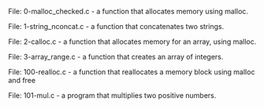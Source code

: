 File: 0-malloc_checked.c - a function that allocates memory using malloc.

File: 1-string_nconcat.c - a function that concatenates two strings.

File: 2-calloc.c - a function that allocates memory for an array, using malloc.

File: 3-array_range.c - a function that creates an array of integers.

File: 100-realloc.c - a function that reallocates a memory block using malloc and free

File: 101-mul.c - a program that multiplies two positive numbers.
